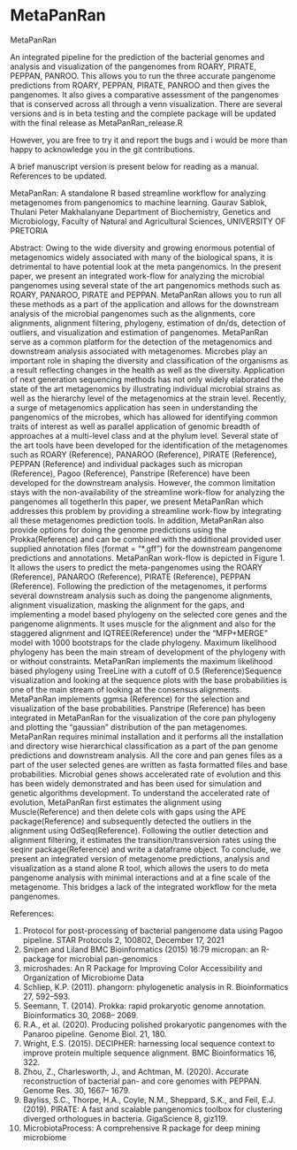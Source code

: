# MetaPanRan
MetaPanRan

An integrated pipeline for the prediction of the bacterial genomes and analysis and visualization of the pangenomes from ROARY, PIRATE, PEPPAN, PANROO. This allows you to run the three accurate pangenome predictions from ROARY, PEPPAN, PIRATE, PANROO and then gives the pangenomes. It also gives a comparative assessment of the pangenomes
that is conserved across all through a venn visualization. There are several versions and is in beta testing and the complete package will be updated with the final release as MetaPanRan_release.R

However, you are free to try it and report the bugs and i would be more than happy to acknowledge you in the git contributions. 

A brief manuscript version is present below for reading as a manual. References to be updated. 

MetaPanRan: A standalone R based streamline workflow for analyzing metagenomes from pangenomics to machine learning. 
Gaurav Sablok, Thulani Peter Makhalanyane
Department of Biochemistry, Genetics and Microbiology,
Faculty of Natural and Agricultural Sciences, 
UNIVERSITY OF PRETORIA

Abstract: 
 Owing to the wide diversity and growing enormous potential of metagenomics widely associated with many of the biological spans, it is detrimental to have potential look at the meta pangenomics. In the present paper, we present an integrated work-flow for analyzing the microbial pangenomes using several state of the art pangenomics methods such as ROARY, PANAROO, PIRATE and PEPPAN. MetaPanRan allows you to run all these methods as a part of the application and allows for the downstream analysis of the microbial pangenomes such as the alignments, core alignments, alignment filtering, phylogeny, estimation of dn/ds, detection of outliers, and visualization and estimation of pangenomes. MetaPanRan serve as a common platform for the detection of the metagenomics and downstream analysis associated with metagenomes. Microbes play an important role in shaping the diversity and classification of the organisms as a result reflecting changes in the health as well as the diversity. Application of next generation sequencing methods has not only widely elaborated the state of the art metagenomics by illustrating individual microbial strains as well as the hierarchy level of the metagenomics at the strain level. Recently, a surge of metagenomics application has seen in understanding the pangenomics of the microbes, which has allowed for identifying common traits of interest as well as parallel application of genomic breadth of approaches at a multi-level class and at the phylum level. Several state of the art tools have been developed for the identification of the metagenomes such as ROARY (Reference), PANAROO (Reference), PIRATE (Reference), PEPPAN (Reference) and individual packages such as micropan (Reference), Pagoo (Reference), Panstripe (Reference) have been developed for the downstream analysis. However, the common limitation stays with the non-availability of the streamline work-flow for analyzing the pangenomes all togetherIn this paper, we present MetaPanRan which addresses this problem by providing a streamline work-flow by integrating all these metagenomes prediction tools. In addition, MetaPanRan also provide options for doing the genome predictions using the Prokka(Reference) and can be combined with the additional provided user supplied annotation files (format = “*.gff”) for the downstream pangenome predictions and annotations. MetaPanRan work-flow is depicted in Figure 1. It allows the users to predict the meta-pangenomes using the ROARY (Reference), PANAROO (Reference), PIRATE (Reference), PEPPAN (Reference). Following the prediction of the metagenomes, it performs several downstream analysis such as doing the pangenome alignments, alignment visualization, masking the alignment for the gaps, and implementing a model based phylogeny on the selected core genes and the pangenome alignments. It uses muscle for the alignment and also for the staggered alignment and IQTREE(Reference) under the “MFP+MERGE” model with 1000 bootstraps for the clade phylogeny. Maximum likelihood phylogeny has been the main stream of development of the phylogeny with or without constraints. MetaPanRan implements the maximum likelihood based phylogeny using TreeLine with a cutoff of 0.5 (Reference)Sequence visualization and looking at the sequence plots with the base probabilities is one of the main stream of looking at the consensus alignments. MetaPanRan implements ggmsa (Reference) for the selection and visualization of the base probabilities. Panstripe (Reference) has been integrated in MetaPanRan for the visualization of the core pan phylogeny and plotting the “gaussian” distribution of the pan metagenomes. MetaPanRan requires minimal installation and  it performs all the installation and directory wise hierarchical classification as a part of the pan genome predictions and downstream analysis. All the core and pan genes files as a part of the user selected genes are written as fasta formatted files and base probabilities. 
 Microbial genes shows accelerated rate of evolution and this has been widely demonstrated and has been used for simulation and genetic algorithms development. To understand the accelerated rate of evolution, MetaPanRan first estimates the alignment using Muscle(Reference) and then delete cols with gaps using the APE package(Reference) and subsequently detected the outliers in the alignment using OdSeq(Reference). Following the outlier detection and alignment filtering, it estimates the transition/transversion rates using the seqinr package(Reference) and write a dataframe object. To conclude, we present an integrated version of metagenome predictions, analysis and visualization as a stand alone R tool, which allows the users to do meta pangenome analysis with minimal interactions and at a fine scale of the metagenome. This bridges a lack of the integrated workflow for the meta pangenomes. 


References:
1.	Protocol for post-processing of bacterial pangenome data using Pagoo pipeline. STAR Protocols 2, 100802, December 17, 2021
2.	Snipen and Liland BMC Bioinformatics (2015) 16:79 micropan: an R-package for microbial pan-genomics 
3.	microshades: An R Package for Improving Color Accessibility and Organization of Microbiome Data
4.	Schliep, K.P. (2011). phangorn: phylogenetic analysis in R. Bioinformatics 27, 592–593.
5.	Seemann, T. (2014). Prokka: rapid prokaryotic genome annotation. Bioinformatics 30, 2068– 2069.
6.	R.A., et al. (2020). Producing polished prokaryotic pangenomes with the Panaroo pipeline. Genome Biol. 21, 180.
7.	Wright, E.S. (2015). DECIPHER: harnessing local sequence context to improve protein multiple sequence alignment. BMC Bioinformatics 16, 322.
8.	Zhou, Z., Charlesworth, J., and Achtman, M. (2020). Accurate reconstruction of bacterial pan- and core genomes with PEPPAN. Genome Res. 30, 1667– 1679.
9.	Bayliss, S.C., Thorpe, H.A., Coyle, N.M., Sheppard, S.K., and Feil, E.J. (2019). PIRATE: A fast and scalable pangenomics toolbox for clustering diverged orthologues in bacteria. GigaScience 8, giz119.
10.	MicrobiotaProcess: A comprehensive R package for deep mining microbiome

